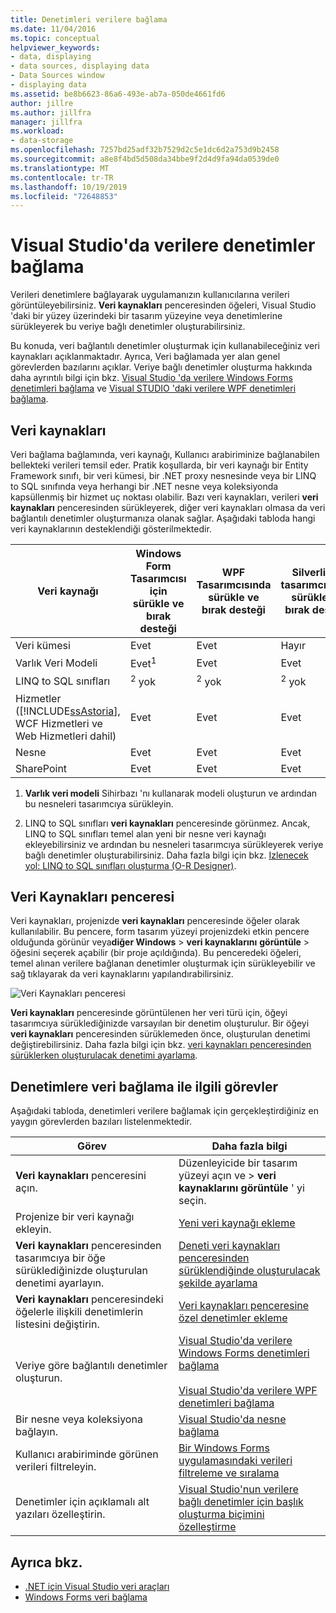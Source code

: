```yaml
---
title: Denetimleri verilere bağlama
ms.date: 11/04/2016
ms.topic: conceptual
helpviewer_keywords:
- data, displaying
- data sources, displaying data
- Data Sources window
- displaying data
ms.assetid: be8b6623-86a6-493e-ab7a-050de4661fd6
author: jillre
ms.author: jillfra
manager: jillfra
ms.workload:
- data-storage
ms.openlocfilehash: 7257bd25adf32b7529d2c5e1dc6d2a753d9b2458
ms.sourcegitcommit: a8e8f4bd5d508da34bbe9f2d4d9fa94da0539de0
ms.translationtype: MT
ms.contentlocale: tr-TR
ms.lasthandoff: 10/19/2019
ms.locfileid: "72648853"
---
```

# <a name="bind-controls-to-data-in-visual-studio"></a>Visual Studio'da verilere denetimler bağlama

Verileri denetimlere bağlayarak uygulamanızın kullanıcılarına verileri görüntüleyebilirsiniz. **Veri kaynakları** penceresinden öğeleri, Visual Studio 'daki bir yüzey üzerindeki bir tasarım yüzeyine veya denetimlerine sürükleyerek bu veriye bağlı denetimler oluşturabilirsiniz.

Bu konuda, veri bağlantılı denetimler oluşturmak için kullanabileceğiniz veri kaynakları açıklanmaktadır. Ayrıca, Veri bağlamada yer alan genel görevlerden bazılarını açıklar. Veriye bağlı denetimler oluşturma hakkında daha ayrıntılı bilgi için bkz. [Visual Studio 'da verilere Windows Forms denetimleri bağlama](../data-tools/bind-windows-forms-controls-to-data-in-visual-studio.md) ve [Visual STUDIO 'daki verilere WPF denetimleri bağlama](../data-tools/bind-wpf-controls-to-data-in-visual-studio.md).

## <a name="data-sources"></a>Veri kaynakları

Veri bağlama bağlamında, veri kaynağı, Kullanıcı arabiriminize bağlanabilen bellekteki verileri temsil eder. Pratik koşullarda, bir veri kaynağı bir Entity Framework sınıfı, bir veri kümesi, bir .NET proxy nesnesinde veya bir LINQ to SQL sınıfında veya herhangi bir .NET nesne veya koleksiyonda kapsüllenmiş bir hizmet uç noktası olabilir. Bazı veri kaynakları, verileri **veri kaynakları** penceresinden sürükleyerek, diğer veri kaynakları olmasa da veri bağlantılı denetimler oluşturmanıza olanak sağlar. Aşağıdaki tabloda hangi veri kaynaklarının desteklendiği gösterilmektedir.

| Veri kaynağı | **Windows Form Tasarımcısı için** sürükle ve bırak desteği | **WPF Tasarımcısında** sürükle ve bırak desteği | **Silverlight tasarımcısında** sürükle ve bırak desteği |
| - | - | - | - |
| Veri kümesi | Evet | Evet | Hayır |
| Varlık Veri Modeli | Evet<sup>1</sup> | Evet | Evet |
| LINQ to SQL sınıfları | <sup>2</sup> yok | <sup>2</sup> yok | <sup>2</sup> yok |
| Hizmetler ([!INCLUDE[ssAstoria](../data-tools/includes/ssastoria_md.md)], WCF Hizmetleri ve Web Hizmetleri dahil) | Evet | Evet | Evet |
| Nesne | Evet | Evet | Evet |
| SharePoint | Evet | Evet | Evet |

1. **Varlık veri modeli** Sihirbazı 'nı kullanarak modeli oluşturun ve ardından bu nesneleri tasarımcıya sürükleyin.

2. LINQ to SQL sınıfları **veri kaynakları** penceresinde görünmez. Ancak, LINQ to SQL sınıfları temel alan yeni bir nesne veri kaynağı ekleyebilirsiniz ve ardından bu nesneleri tasarımcıya sürükleyerek veriye bağlı denetimler oluşturabilirsiniz. Daha fazla bilgi için bkz. [Izlenecek yol: LINQ to SQL sınıfları oluşturma (O-R Designer)](how-to-create-linq-to-sql-classes-mapped-to-tables-and-views-o-r-designer.md).

## <a name="data-sources-window"></a>Veri Kaynakları penceresi

Veri kaynakları, projenizde **veri kaynakları** penceresinde öğeler olarak kullanılabilir. Bu pencere, form tasarım yüzeyi projenizdeki etkin pencere olduğunda görünür veya**diğer Windows**  > **veri kaynaklarını** **görüntüle**  >  öğesini seçerek açabilir (bir proje açıldığında). Bu penceredeki öğeleri, temel alınan verilere bağlanan denetimler oluşturmak için sürükleyebilir ve sağ tıklayarak da veri kaynaklarını yapılandırabilirsiniz.

![Veri Kaynakları penceresi](../data-tools/media/raddata-data-sources-window.png)

**Veri kaynakları** penceresinde görüntülenen her veri türü için, öğeyi tasarımcıya sürüklediğinizde varsayılan bir denetim oluşturulur. Bir öğeyi **veri kaynakları** penceresinden sürüklemeden önce, oluşturulan denetimi değiştirebilirsiniz. Daha fazla bilgi için bkz. [veri kaynakları penceresinden sürüklerken oluşturulacak denetimi ayarlama](../data-tools/set-the-control-to-be-created-when-dragging-from-the-data-sources-window.md).

## <a name="tasks-involved-in-binding-controls-to-data"></a>Denetimlere veri bağlama ile ilgili görevler

Aşağıdaki tabloda, denetimleri verilere bağlamak için gerçekleştirdiğiniz en yaygın görevlerden bazıları listelenmektedir.

|Görev|Daha fazla bilgi|
|----------| - |
|**Veri kaynakları** penceresini açın.|Düzenleyicide bir tasarım yüzeyi açın ve  > **veri kaynaklarını** **görüntüle** ' yi seçin.|
|Projenize bir veri kaynağı ekleyin.|[Yeni veri kaynağı ekleme](../data-tools/add-new-data-sources.md)|
|**Veri kaynakları** penceresinden tasarımcıya bir öğe sürüklediğinizde oluşturulan denetimi ayarlayın.|[Deneti veri kaynakları penceresinden sürüklendiğinde oluşturulacak şekilde ayarlama](../data-tools/set-the-control-to-be-created-when-dragging-from-the-data-sources-window.md)|
|**Veri kaynakları** penceresindeki öğelerle ilişkili denetimlerin listesini değiştirin.|[Veri kaynakları penceresine özel denetimler ekleme](../data-tools/add-custom-controls-to-the-data-sources-window.md)|
|Veriye göre bağlantılı denetimler oluşturun.|[Visual Studio'da verilere Windows Forms denetimleri bağlama](../data-tools/bind-windows-forms-controls-to-data-in-visual-studio.md)<br /><br /> [Visual Studio'da verilere WPF denetimleri bağlama](../data-tools/bind-wpf-controls-to-data-in-visual-studio.md)|
|Bir nesne veya koleksiyona bağlayın.|[Visual Studio'da nesne bağlama](../data-tools/bind-objects-in-visual-studio.md)|
|Kullanıcı arabiriminde görünen verileri filtreleyin.|[Bir Windows Forms uygulamasındaki verileri filtreleme ve sıralama](../data-tools/filter-and-sort-data-in-a-windows-forms-application.md)|
|Denetimler için açıklamalı alt yazıları özelleştirin.|[Visual Studio'nun verilere bağlı denetimler için başlık oluşturma biçimini özelleştirme](../data-tools/customize-how-visual-studio-creates-captions-for-data-bound-controls.md)|

## <a name="see-also"></a>Ayrıca bkz.

- [.NET için Visual Studio veri araçları](../data-tools/visual-studio-data-tools-for-dotnet.md)
- [Windows Forms veri bağlama](/dotnet/framework/winforms/windows-forms-data-binding)